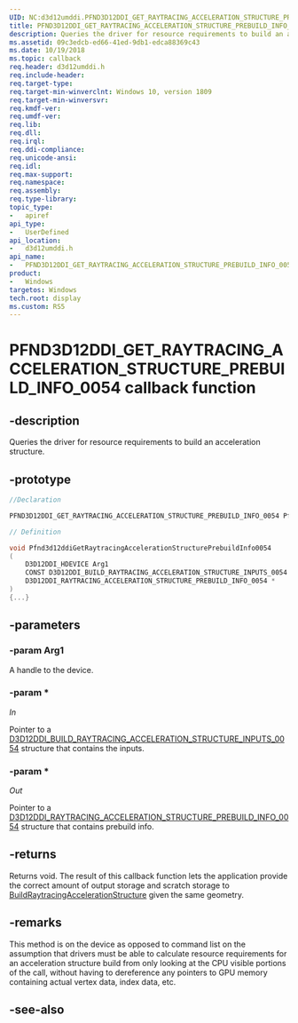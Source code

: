 ```yaml
---
UID: NC:d3d12umddi.PFND3D12DDI_GET_RAYTRACING_ACCELERATION_STRUCTURE_PREBUILD_INFO_0054
title: PFND3D12DDI_GET_RAYTRACING_ACCELERATION_STRUCTURE_PREBUILD_INFO_0054
description: Queries the driver for resource requirements to build an acceleration structure.
ms.assetid: 09c3edcb-ed66-41ed-9db1-edca88369c43
ms.date: 10/19/2018
ms.topic: callback
req.header: d3d12umddi.h
req.include-header:
req.target-type:
req.target-min-winverclnt: Windows 10, version 1809
req.target-min-winversvr:
req.kmdf-ver:
req.umdf-ver:
req.lib:
req.dll:
req.irql: 
req.ddi-compliance:
req.unicode-ansi:
req.idl:
req.max-support:
req.namespace:
req.assembly:
req.type-library: 
topic_type: 
-	apiref
api_type: 
-	UserDefined
api_location: 
-	d3d12umddi.h
api_name: 
-	PFND3D12DDI_GET_RAYTRACING_ACCELERATION_STRUCTURE_PREBUILD_INFO_0054
product:
-	Windows
targetos: Windows
tech.root: display
ms.custom: RS5
---
```


# PFND3D12DDI_GET_RAYTRACING_ACCELERATION_STRUCTURE_PREBUILD_INFO_0054 callback function

## -description

Queries the driver for resource requirements to build an acceleration structure.

## -prototype

```cpp
//Declaration

PFND3D12DDI_GET_RAYTRACING_ACCELERATION_STRUCTURE_PREBUILD_INFO_0054 Pfnd3d12ddiGetRaytracingAccelerationStructurePrebuildInfo0054; 

// Definition

void Pfnd3d12ddiGetRaytracingAccelerationStructurePrebuildInfo0054 
(
	D3D12DDI_HDEVICE Arg1
	CONST D3D12DDI_BUILD_RAYTRACING_ACCELERATION_STRUCTURE_INPUTS_0054 *
	D3D12DDI_RAYTRACING_ACCELERATION_STRUCTURE_PREBUILD_INFO_0054 *
)
{...}

```

## -parameters

### -param Arg1

A handle to the device.

### -param *

*_In_*

Pointer to a [D3D12DDI_BUILD_RAYTRACING_ACCELERATION_STRUCTURE_INPUTS_0054](ns-d3d12umddi-d3d12ddi_build_raytracing_acceleration_structure_inputs_0054.md) structure that contains the inputs. 

### -param *

*_Out_*

Pointer to a [D3D12DDI_RAYTRACING_ACCELERATION_STRUCTURE_PREBUILD_INFO_0054](ns-d3d12umddi-d3d12ddi_raytracing_acceleration_structure_prebuild_info_0054.md) structure that contains prebuild info.

## -returns

Returns void.
The result of this callback function lets the application provide the correct amount of output storage and scratch storage to [BuildRaytracingAccelerationStructure](C:\Display\WorkingDDIs\d3d12umddi\nc-d3d12umddi-pfnd3d12ddi_build_raytracing_acceleration_structure_0054.md) given the same geometry.

## -remarks

This method is on the device as opposed to command list on the assumption that drivers must be able to calculate resource requirements for an acceleration structure build from only looking at the CPU visible portions of the call, without having to dereference any pointers to GPU memory containing actual vertex data, index data, etc.


## -see-also
